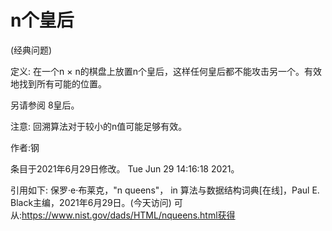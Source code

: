 # n个皇后


(经典问题)



定义:
在一个n × n的棋盘上放置n个皇后，这样任何皇后都不能攻击另一个。有效地找到所有可能的位置。



另请参阅
8皇后。



注意:
回溯算法对于较小的n值可能足够有效。


作者:钢







条目于2021年6月29日修改。
Tue Jun 29 14:16:18 2021。



引用如下:
保罗·e·布莱克，"n queens"， in
算法与数据结构词典[在线]，Paul E. Black主编，2021年6月29日。(今天访问)
可从:https://www.nist.gov/dads/HTML/nqueens.html获得


